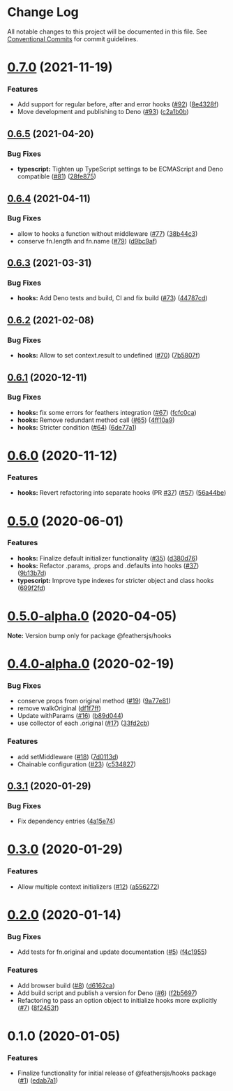 # Change Log

All notable changes to this project will be documented in this file.
See [Conventional Commits](https://conventionalcommits.org) for commit guidelines.

# [0.7.0](https://github.com/feathersjs/hooks/compare/v0.6.5...v0.7.0) (2021-11-19)


### Features

* Add support for regular before, after and error hooks ([#92](https://github.com/feathersjs/hooks/issues/92)) ([8e4328f](https://github.com/feathersjs/hooks/commit/8e4328f0b6963305e81d64ce0a06dbfab56e594a))
* Move development and publishing to Deno ([#93](https://github.com/feathersjs/hooks/issues/93)) ([c2a1b0b](https://github.com/feathersjs/hooks/commit/c2a1b0b03a4ba320df90d054c0b2fedbc382d6fe))






## [0.6.5](https://github.com/feathersjs/hooks/compare/v0.6.4...v0.6.5) (2021-04-20)


### Bug Fixes

* **typescript:** Tighten up TypeScript settings to be ECMAScript and Deno compatible ([#81](https://github.com/feathersjs/hooks/issues/81)) ([28fe875](https://github.com/feathersjs/hooks/commit/28fe8758b4764981473830db4a0013dd1beca489))





## [0.6.4](https://github.com/feathersjs/hooks/compare/v0.6.3...v0.6.4) (2021-04-11)


### Bug Fixes

* allow to hooks a function without middleware ([#77](https://github.com/feathersjs/hooks/issues/77)) ([38b44c3](https://github.com/feathersjs/hooks/commit/38b44c3ba1bd7753cdb81492b517e4fd3a6af50e))
* conserve fn.length and fn.name ([#79](https://github.com/feathersjs/hooks/issues/79)) ([d9bc9af](https://github.com/feathersjs/hooks/commit/d9bc9af689f15398168ce4493fcfb23af0f3ef05))





## [0.6.3](https://github.com/feathersjs/hooks/compare/v0.6.2...v0.6.3) (2021-03-31)


### Bug Fixes

* **hooks:** Add Deno tests and build, CI and fix build ([#73](https://github.com/feathersjs/hooks/issues/73)) ([44787cd](https://github.com/feathersjs/hooks/commit/44787cd2106c6d1ff4fe8bc5d59362e14427c468))





## [0.6.2](https://github.com/feathersjs/hooks/compare/v0.6.1...v0.6.2) (2021-02-08)


### Bug Fixes

* **hooks:** Allow to set context.result to undefined ([#70](https://github.com/feathersjs/hooks/issues/70)) ([7b5807f](https://github.com/feathersjs/hooks/commit/7b5807f8a31b0e4859eaabdbcc8b49fc3b544548))





## [0.6.1](https://github.com/feathersjs/hooks/compare/v0.6.0...v0.6.1) (2020-12-11)


### Bug Fixes

* **hooks:** fix some errors for feathers integration ([#67](https://github.com/feathersjs/hooks/issues/67)) ([fcfc0ca](https://github.com/feathersjs/hooks/commit/fcfc0ca6423a8062959d41f34e673f81d3c006dd))
* **hooks:** Remove redundant method call ([#65](https://github.com/feathersjs/hooks/issues/65)) ([4ff10a9](https://github.com/feathersjs/hooks/commit/4ff10a9935682276b8ca3ffb699275b627230dfa))
* **hooks:** Stricter condition ([#64](https://github.com/feathersjs/hooks/issues/64)) ([6de77a1](https://github.com/feathersjs/hooks/commit/6de77a1afcbee4867b7e464be0b556a8dc9656e3))





# [0.6.0](https://github.com/feathersjs/hooks/compare/v0.5.0...v0.6.0) (2020-11-12)


### Features

* **hooks:** Revert refactoring into separate hooks (PR [#37](https://github.com/feathersjs/hooks/issues/37)) ([#57](https://github.com/feathersjs/hooks/issues/57)) ([56a44be](https://github.com/feathersjs/hooks/commit/56a44beb3388873f7bef12ac640f115beffceb95))





# [0.5.0](https://github.com/feathersjs/hooks/compare/v0.5.0-alpha.0...v0.5.0) (2020-06-01)


### Features

* **hooks:** Finalize default initializer functionality ([#35](https://github.com/feathersjs/hooks/issues/35)) ([d380d76](https://github.com/feathersjs/hooks/commit/d380d76891b28160c992438bfb3f28493eacddc4))
* **hooks:** Refactor .params, .props and .defaults into hooks ([#37](https://github.com/feathersjs/hooks/issues/37)) ([9b13b7d](https://github.com/feathersjs/hooks/commit/9b13b7de6b708a2152927335aae25dd320b4cfeb))
* **typescript:** Improve type indexes for stricter object and class hooks ([699f2fd](https://github.com/feathersjs/hooks/commit/699f2fd973eb72c0d7c3aefff7b230a7a8a2918a))





# [0.5.0-alpha.0](https://github.com/feathersjs/hooks/compare/v0.4.0-alpha.0...v0.5.0-alpha.0) (2020-04-05)

**Note:** Version bump only for package @feathersjs/hooks





# [0.4.0-alpha.0](https://github.com/feathersjs/hooks/compare/v0.3.1...v0.4.0-alpha.0) (2020-02-19)


### Bug Fixes

* conserve props from original method ([#19](https://github.com/feathersjs/hooks/issues/19)) ([9a77e81](https://github.com/feathersjs/hooks/commit/9a77e81a8b0912a8d3275a2d18e19616d4e4d37e))
* remove walkOriginal ([df1f7ff](https://github.com/feathersjs/hooks/commit/df1f7ffa73ea087d487582efa3c8c7f5be992ab9))
* Update withParams ([#16](https://github.com/feathersjs/hooks/issues/16)) ([b89d044](https://github.com/feathersjs/hooks/commit/b89d0443680d1a30f0875d1b817ddf9ad6220ffe))
* use collector of each .original ([#17](https://github.com/feathersjs/hooks/issues/17)) ([33fd2cb](https://github.com/feathersjs/hooks/commit/33fd2cb3a66301e76be6e83c5a7d6248434c7fd0))


### Features

* add setMiddleware ([#18](https://github.com/feathersjs/hooks/issues/18)) ([7d0113d](https://github.com/feathersjs/hooks/commit/7d0113d4e6c972983e6384ff892cb5ca8c70365c))
* Chainable configuration ([#23](https://github.com/feathersjs/hooks/issues/23)) ([c534827](https://github.com/feathersjs/hooks/commit/c534827d539faab885f84d035e2edb912770759f))





## [0.3.1](https://github.com/feathersjs/hooks/compare/v0.3.0...v0.3.1) (2020-01-29)


### Bug Fixes

* Fix dependency entries ([4a15e74](https://github.com/feathersjs/hooks/commit/4a15e74f83247833edf7de8ea26b908115a5ab7a))





# [0.3.0](https://github.com/feathersjs/hooks/compare/v0.2.0...v0.3.0) (2020-01-29)


### Features

* Allow multiple context initializers ([#12](https://github.com/feathersjs/hooks/issues/12)) ([a556272](https://github.com/feathersjs/hooks/commit/a556272f535c7d2a25bcbc12d8473cdaefaf8c56))





# [0.2.0](https://github.com/feathersjs/hooks/compare/v0.1.0...v0.2.0) (2020-01-14)


### Bug Fixes

* Add tests for fn.original and update documentation ([#5](https://github.com/feathersjs/hooks/issues/5)) ([f4c1955](https://github.com/feathersjs/hooks/commit/f4c195512c2f24d4d9abb68d39275f2287574162))


### Features

* Add browser build ([#8](https://github.com/feathersjs/hooks/issues/8)) ([d6162ca](https://github.com/feathersjs/hooks/commit/d6162caccabe43c468df9360f7f03362ad36c41d))
* Add build script and publish a version for Deno ([#6](https://github.com/feathersjs/hooks/issues/6)) ([f2b5697](https://github.com/feathersjs/hooks/commit/f2b56972fa2ef21799bc6e531644ef9e751bd25b))
* Refactoring to pass an option object to initialize hooks more explicitly ([#7](https://github.com/feathersjs/hooks/issues/7)) ([8f2453f](https://github.com/feathersjs/hooks/commit/8f2453f3e230f6c17989f244cc3dc8126a895eeb))





# 0.1.0 (2020-01-05)


### Features

* Finalize functionality for initial release of @feathersjs/hooks package ([#1](https://github.com/feathersjs/hooks/issues/1)) ([edab7a1](https://github.com/feathersjs/hooks/commit/edab7a1d24b2f25f59af01aad1275ea74dee3879))
